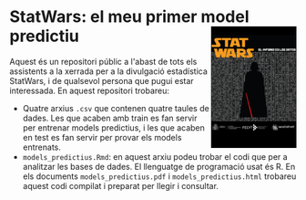 # StatWars: el meu primer model predictiu <img src="images/logo.png" align="right" alt="" width="150" />

Aquest és un repositori públic a l'abast de tots els assistents a la xerrada per a la divulgació estadística StatWars, i de qualsevol persona que pugui estar interessada. En aquest repositori trobareu:

* Quatre arxius `.csv` que contenen quatre taules de dades. Les que acaben amb train es fan servir per entrenar models predictius, i les que acaben en test es fan servir per provar els models entrenats. 
* `models_predictius.Rmd`: en aquest arxiu podeu trobar el codi que per a analitzar les bases de dades. El llenguatge de programació usat és R. En els documents `models_predictius.pdf` i `models_predictius.html` trobareu aquest codi compilat i preparat per llegir i consultar.
